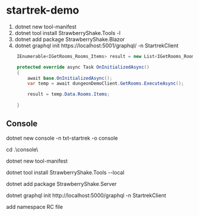 # startrek-demo

1. dotnet new tool-manifest
1. dotnet tool install StrawberryShake.Tools -l
1. dotnet add package StrawberryShake.Blazor
2. dotnet graphql init https://localhost:5001/graphql/ -n StartrekClient


```csharp
	IEnumerable<IGetRooms_Rooms_Items> result = new List<IGetRooms_Rooms_Items>();

	protected override async Task OnInitializedAsync()
	{
		await base.OnInitializedAsync();
		var temp = await dungeonDemoClient.GetRooms.ExecuteAsync();

		result = temp.Data.Rooms.Items;
		
	}
```


## Console

dotnet new console -n txt-startrek -o console

cd .\console\

dotnet new tool-manifest

dotnet tool install StrawberryShake.Tools --local

dotnet add package StrawberryShake.Server     

dotnet graphql init http://localhost:5000/graphql -n StartrekClient 

add namespace RC file




